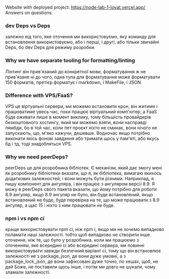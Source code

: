 Website with deployed project:
https://node-lab-1-lovat.vercel.app/
Answers on questions:
### dev Deps vs Deps
залежно від того, яке оточення ми використовуємо, яку команду для встановлення використовуємо, або і перші, і другі, або тільки звичайні Deps, бо dev Deps для режиму розробки.

### Why we have separate tooling for formatting/linting
Лінтинг він прив'язаний до конкретної мови, форматування ж не прив'язане ні до чого, одна тула для форматування може форматувати 150 форматів, претієр форматує і markdown, і MakeFile, і JSON.

### Difference with VPS/FaaS?
VPS це віртуальні сервери, ми можемо встановити крон, він житиме і працюватиме увесь час, поки працює віртуальний комп'ютер, а FaaS буде оживати лише в момент виклику, тому більшість провайдерів безкоштовного хостингу, який ми можемо взяти, вони насправді лямбди, бо в той час, коли пет проєкт ніхто не смикає, вони нічого не запускають, що, м'яко кажучи, дешевше. Водночас якщо потрібно виконати якісь фонові завдання або тримати щось у пам'яті, або якусь бд і тд, тоді знадобляться VPS.

### Why we need peerDeps?
peerDeps це для розробника бібліотек. Є механізм, який дає змогу мені як розробнику бібліотеки вказати, що я, як бібліотека, вимагаю якихось додаткових залежностей, і вони можуть бути різними. Наприклад, я пишу компонент для ангуляра, і він працює з ангуляром версії 8.9. Я можу в peerDeps свого пакета вказати, що йому потрібно для роботи 8.9 ангуляр, якщо 8.9 ангуляр не було, він буде встановлений, якщо встановлений не буде, буде перевірка на те, що може працювати з 8.9 ангуляр, а щас 15 і ніхто з ним працювати не буде.

### npm i vs npm ci
краще використовувати npm ci, ніж npm i, якщо ми не хочемо випадково поламати наші залежності. тобто щоб випадково не створити інше оточення, ніж те, що було у розробника. коли ми працюємо з оточенням, яке всередині ci або всередині сервера, ми повинні використовувати завжди безпечний варіант ci, тому що він встановлює залежності не з package_json, де вони дуже умовні, а з package_lock_json, де вони зафіксовані дуже точно, по хешах, щоб, не дай Боже, не поставили щось інше, і потім ми довго не шукали, чому зламали залежності.
